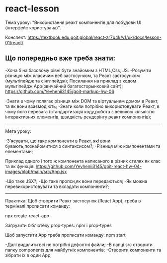 # react-lesson

Тема уроку: "Використання реакт компонентів для побудови UI (інтерфейс користувача)".

Конспект: https://textbook.edu.goit.global/react-zr7b4k/v1/uk/docs/lesson-01/react/

## Що попередньо вже треба знати:

-Хоча б на базовому рівні бути знайомим з HTML,Css, JS.
-Розуміти різницю між класичим веб застосунком, та Реакт застосунком (мультіпейдж та сінглпейдж);
Посилання на приклад з кодом мультіпейдж App(звичайний багатосторынковий сайт);
https://github.com/Yevhenii3145/goit-markup-hw-06

-Знати в чому полягає різниця між DOM та віртуальним домом в Реакт, та як вони взаємодіють;
-Знати коли потрібно використовувати Реакт, в чому його перевага (стандартизація коду,робота з великою кількістю інтерактивних елементів, швидкість рендерінгу реакт компонентів);

---

Мета уроку:

-З'ясувати, що таке компоненти в Реакт, які вони бувають,познайомитися з синтаксисом?;
-Різниця між компонентами та елементами;

Приклад одного і того ж компонента написаного в різних стилях як клас та як функція:
https://github.com/Yevhenii3145/goit-react-hw-04-images/blob/main/src/App.jsx

-Що таке JSX?;
-Що таке пропси,як вони передаються;
-Як можна перевикористовувати та вкладати компоненти?;

---

Практика:
Щоб створити Реакт застосунок (React App), треба в терміналі прописати команду:

npx create-react-app

Загрузити бібліотеку prop-types:
npm i prop-types

Щоб запустити App треба прописати команду:
npm start

-Далі видалити всі не потрібні дефолтні файли;
-В папці src створити папку components для майбутніх компонентів;
-Створити компоненти та зібрати їх в один App;
